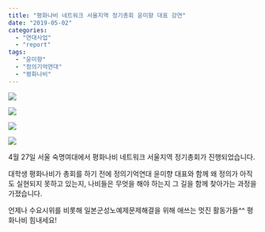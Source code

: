 ```yaml
---
title: "평화나비 네트워크 서울지역 정기총회 윤미향 대표 강연"
date: "2019-05-02"
categories: 
  - "연대사업"
  - "report"
tags: 
  - "윤미향"
  - "정의기억연대"
  - "평화나비"
---
```


![](http://womenandwar.net/kr/wp-content/uploads/2019/05/0427서울평화나비윤미향.jpg)

![](http://womenandwar.net/kr/wp-content/uploads/2019/05/0427서울평화나비윤미향1.jpg)

![](http://womenandwar.net/kr/wp-content/uploads/2019/05/0427서울평화나비윤미향2.jpg)

![](http://womenandwar.net/kr/wp-content/uploads/2019/05/0427서울평화나비윤미향3.jpg)

4월 27일 서울 숙명여대에서 평화나비 네트워크 서울지역 정기총회가 진행되었습니다.

대학생 평화나비가 총회를 하기 전에 정의기억연대 윤미향 대표와 함께 왜 정의가 아직도 실현되지 못하고 있는지, 나비들은 무엇을 해야 하는지 그 길을 함께 찾아가는 과정을 가졌습니다.

언제나 수요시위를 비롯해 일본군성노예제문제해결을 위해 애쓰는 멋진 활동가들^^ 평화나비 힘내세요!
